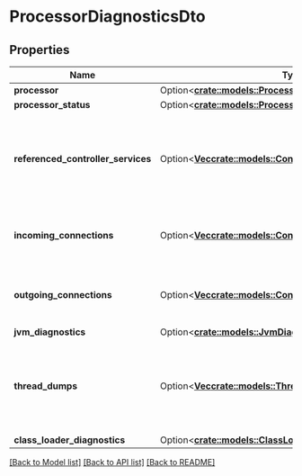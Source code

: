 # ProcessorDiagnosticsDto

## Properties

Name | Type | Description | Notes
------------ | ------------- | ------------- | -------------
**processor** | Option<[**crate::models::ProcessorDto**](ProcessorDTO.md)> |  | [optional]
**processor_status** | Option<[**crate::models::ProcessorStatusDto**](ProcessorStatusDTO.md)> |  | [optional]
**referenced_controller_services** | Option<[**Vec<crate::models::ControllerServiceDiagnosticsDto>**](ControllerServiceDiagnosticsDTO.md)> | Diagnostic Information about all Controller Services that the Processor is referencing | [optional]
**incoming_connections** | Option<[**Vec<crate::models::ConnectionDiagnosticsDto>**](ConnectionDiagnosticsDTO.md)> | Diagnostic Information about all incoming Connections | [optional]
**outgoing_connections** | Option<[**Vec<crate::models::ConnectionDiagnosticsDto>**](ConnectionDiagnosticsDTO.md)> | Diagnostic Information about all outgoing Connections | [optional]
**jvm_diagnostics** | Option<[**crate::models::JvmDiagnosticsDto**](JVMDiagnosticsDTO.md)> |  | [optional]
**thread_dumps** | Option<[**Vec<crate::models::ThreadDumpDto>**](ThreadDumpDTO.md)> | Thread Dumps that were taken of the threads that are active in the Processor | [optional]
**class_loader_diagnostics** | Option<[**crate::models::ClassLoaderDiagnosticsDto**](ClassLoaderDiagnosticsDTO.md)> |  | [optional]

[[Back to Model list]](../README.md#documentation-for-models) [[Back to API list]](../README.md#documentation-for-api-endpoints) [[Back to README]](../README.md)


